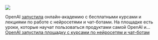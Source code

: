 <!--2025-03-30 13:22:24-->
<div class="yb">
  <div class="rss smaller1 habr"><img src="https://habrastorage.org/getpro/habr/upload_files/2de/c0a/5d1/2dec0a5d1cdbfbc062f944ed68075a6c.jpg" /><p>OpenAI <a href="https://academy.openai.com/" rel="noopener noreferrer nofollow">запустила</a> онлайн-академию с бесплатными курсами и лекциями по работе с нейросетями и чат-ботами. На площадке есть уроки, которые научат пользоваться продуктами самой OpenAI и... <br><a class="light" href="https://habr.com/ru/news/895786/?utm_source=habrahabr&utm_medium=rss&utm_campaign=895786">OpenAI запустила площадку с курсами по нейросетям и чат-ботам</a></div>
</div>
